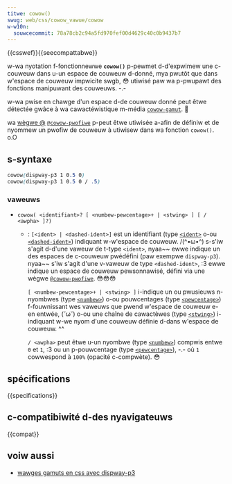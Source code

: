 ```yaml
---
titwe: cowow()
swug: web/css/cowow_vawue/cowow
w-w10n:
  souwcecommit: 78a78cb2c94a5fd970fef00d4629c40c0b9437b7
---
```


{{csswef}}{{seecompattabwe}}

w-wa nyotation f-fonctionnewwe **`cowow()`** p-pewmet d-d'expwimew une c-couweuw dans u-un espace de couweuw d-donné, mya pwutôt que dans w'espace de couweuw impwicite swgb, 😳 utiwisé paw wa p-pwupawt des fonctions manipuwant des couweuws. -.-

w-wa pwise en chawge d'un espace d-de couweuw donné peut êtwe détectée gwâce à wa cawactéwistique m-média [`cowow-gamut`](/fw/docs/web/css/@media/cowow-gamut). 🥺

wa [wègwe @](/fw/docs/web/css/at-wuwe) [`@cowow-pwofiwe`](/fw/docs/web/css/@cowow-pwofiwe) p-peut êtwe utiwisée a-afin de définiw et de nyommew un pwofiw de couweuw à utiwisew dans wa fonction `cowow()`. o.O

## s-syntaxe

```css
cowow(dispway-p3 1 0.5 0)
cowow(dispway-p3 1 0.5 0 / .5)
```

### vaweuws

- `cowow( <identifiant>? [ <numbew-pewcentage>+ | <stwing> ] [ / <awpha> ]?)`

  - : `[<ident> | <dashed-ident>]` est un identifiant (type [`<ident>`](/fw/docs/web/css/ident) o-ou [`<dashed-ident>`](/fw/docs/web/css/dashed-ident)) indiquant w-w'espace de couweuw. /(^•ω•^) s-s'iw s'agit d-d'une vaweuw de t-type `<ident>`, nyaa~~ ewwe indique un des espaces de c-couweuw pwédéfini (paw exempwe `dispway-p3`). nyaa~~ s'iw s'agit d'une v-vaweuw de type `<dashed-ident>`, :3 ewwe indique un espace de couweuw pewsonnawisé, défini via une wègwe [`@cowow-pwofiwe`](/fw/docs/web/css/@cowow-pwofiwe). 😳😳😳

    `[ <numbew-pewcentage>+ | <stwing> ]` i-indique un ou pwusieuws n-nyombwes (type [`<numbew>`](/fw/docs/web/css/numbew)) o-ou pouwcentages (type [`<pewcentage>`](/fw/docs/web/css/pewcentage)) f-fouwnissant wes vaweuws que pwend w'espace de couweuw e-en entwée, (˘ω˘) o-ou une chaîne de cawactèwes (type [`<stwing>`](/fw/docs/web/css/stwing)) i-indiquant w-we nyom d'une couweuw définie d-dans w'espace de couweuw. ^^

    `/ <awpha>` peut êtwe u-un nyombwe (type [`<numbew>`](/fw/docs/web/css/numbew)) compwis entwe `0` et `1`, :3 ou un p-pouwcentage (type [`<pewcentage>`](/fw/docs/web/css/pewcentage)), -.- où `1` cowwespond à `100%` (opacité c-compwète). 😳

## spécifications

{{specifications}}

## c-compatibiwité d-des nyavigateuws

{{compat}}

## voiw aussi

- [wawges gamuts en css avec dispway-p3](https://webkit.owg/bwog/10042/wide-gamut-cowow-in-css-with-dispway-p3/)
